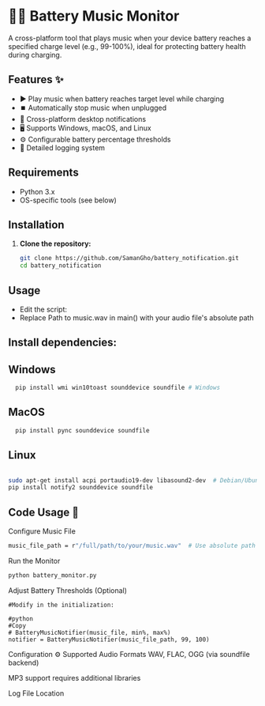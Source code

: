 # 🔋🎵 Battery Music Monitor

A cross-platform tool that plays music when your device battery reaches a specified charge level (e.g., 99-100%), ideal for protecting battery health during charging.

## Features ✨
- ▶️ Play music when battery reaches target level while charging
- ⏹️ Automatically stop music when unplugged
- 🔔 Cross-platform desktop notifications
- 🖥️ Supports Windows, macOS, and Linux
- ⚙️ Configurable battery percentage thresholds
- 📝 Detailed logging system

## Requirements
- Python 3.x
- OS-specific tools (see below)

## Installation
1. **Clone the repository:**
   ```bash
   git clone https://github.com/SamanGho/battery_notification.git
   cd battery_notification
## Usage
- Edit the script:
- Replace Path to music.wav in main() with your audio file's absolute path


## Install dependencies:


## Windows
```bash
  pip install wmi win10toast sounddevice soundfile # Windows
 ```
## MacOS
```bash
  pip install pync sounddevice soundfile

```
## Linux
``` bash

sudo apt-get install acpi portaudio19-dev libasound2-dev  # Debian/Ubuntu
pip install notify2 sounddevice soundfile

```

## Code Usage 🚀
Configure Music File
``` bash
music_file_path = r"/full/path/to/your/music.wav"  # Use absolute path
```
Run the Monitor
```bash
python battery_monitor.py
```
Adjust Battery Thresholds (Optional)
```
#Modify in the initialization:

#python
#Copy
# BatteryMusicNotifier(music_file, min%, max%)
notifier = BatteryMusicNotifier(music_file_path, 99, 100)
```
Configuration ⚙️
Supported Audio Formats
WAV, FLAC, OGG (via soundfile backend)

MP3 support requires additional libraries

Log File Location
